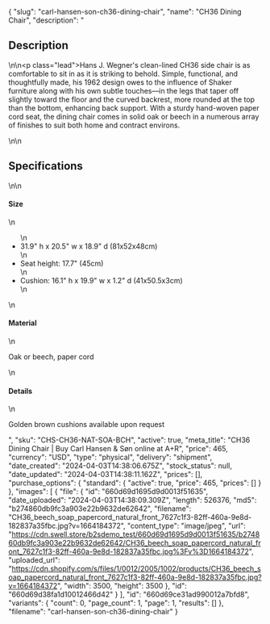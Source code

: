 {
  "slug": "carl-hansen-son-ch36-dining-chair",
  "name": "CH36 Dining Chair",
  "description": "<h2>Description</h2>\n<!-- split -->\n<p class=\"lead\">Hans J. Wegner's clean-lined CH36 side chair is as comfortable to sit in as it is striking to behold. Simple, functional, and thoughtfully made, his 1962 design owes to the influence of Shaker furniture along with his own subtle touches—in the legs that taper off slightly toward the floor and the curved backrest, more rounded at the top than the bottom, enhancing back support. With a sturdy hand-woven paper cord seat, the dining chair comes in solid oak or beech in a numerous array of finishes to suit both home and contract environs.</p>\n<!-- split -->\n<h2>Specifications</h2>\n<!-- split -->\n<h4>Size</h4>\n<ul>\n<li>31.9\" h x 20.5\" w x 18.9\" d (81x52x48cm)</li>\n<li>Seat height: 17.7\" (45cm)</li>\n<li>Cushion: 16.1\" h x 19.9\" w x 1.2\" d (41x50.5x3cm)</li>\n</ul>\n<h4>Material</h4>\n<p>Oak or beech, paper cord</p>\n<h4>Details</h4>\n<p>Golden brown cushions available upon request</p>",
  "sku": "CHS-CH36-NAT-SOA-BCH",
  "active": true,
  "meta_title": "CH36 Dining Chair | Buy Carl Hansen & Søn online at A+R",
  "price": 465,
  "currency": "USD",
  "type": "physical",
  "delivery": "shipment",
  "date_created": "2024-04-03T14:38:06.675Z",
  "stock_status": null,
  "date_updated": "2024-04-03T14:38:11.162Z",
  "prices": [],
  "purchase_options": {
    "standard": {
      "active": true,
      "price": 465,
      "prices": []
    }
  },
  "images": [
    {
      "file": {
        "id": "660d69d1695d9d0013f51635",
        "date_uploaded": "2024-04-03T14:38:09.309Z",
        "length": 526376,
        "md5": "b274860db9fc3a903e22b9632de62642",
        "filename": "CH36_beech_soap_papercord_natural_front_7627c1f3-82ff-460a-9e8d-182837a35fbc.jpg?v=1664184372",
        "content_type": "image/jpeg",
        "url": "https://cdn.swell.store/b2sdemo_test/660d69d1695d9d0013f51635/b274860db9fc3a903e22b9632de62642/CH36_beech_soap_papercord_natural_front_7627c1f3-82ff-460a-9e8d-182837a35fbc.jpg%3Fv%3D1664184372",
        "uploaded_url": "https://cdn.shopify.com/s/files/1/0012/2005/1002/products/CH36_beech_soap_papercord_natural_front_7627c1f3-82ff-460a-9e8d-182837a35fbc.jpg?v=1664184372",
        "width": 3500,
        "height": 3500
      },
      "id": "660d69d38fa1d10012466d42"
    }
  ],
  "id": "660d69ce31ad990012a7bfd8",
  "variants": {
    "count": 0,
    "page_count": 1,
    "page": 1,
    "results": []
  },
  "filename": "carl-hansen-son-ch36-dining-chair"
}